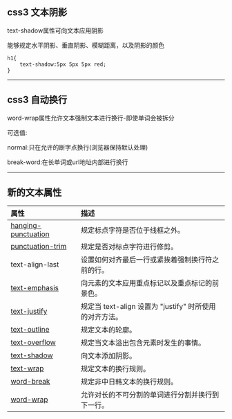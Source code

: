 ## css3 文本阴影

text-shadow属性可向文本应用阴影

能够规定水平阴影、垂直阴影、模糊距离，以及阴影的颜色

```
h1{
    text-shadow:5px 5px 5px red;
}
```

---

## css3 自动换行

word-wrap属性允许文本强制文本进行换行-即使单词会被拆分

可选值:

normal:只在允许的断字点换行\(浏览器保持默认处理\)

break-word:在长单词或url地址内部进行换行

---

## 新的文本属性

| 属性 | 描述 |
| :--- | :--- |
| [hanging-punctuation](http://www.w3school.com.cn/cssref/pr_hanging-punctuation.asp) | 规定标点字符是否位于线框之外。 |
| [punctuation-trim](http://www.w3school.com.cn/cssref/pr_punctuation-trim.asp) | 规定是否对标点字符进行修剪。 |
| text-align-last | 设置如何对齐最后一行或紧挨着强制换行符之前的行。 |
| [text-emphasis](http://www.w3school.com.cn/cssref/pr_text-emphasis.asp) | 向元素的文本应用重点标记以及重点标记的前景色。 |
| [text-justify](http://www.w3school.com.cn/cssref/pr_text-justify.asp) | 规定当 text-align 设置为 "justify" 时所使用的对齐方法。 |
| [text-outline](http://www.w3school.com.cn/cssref/pr_text-outline.asp) | 规定文本的轮廓。 |
| [text-overflow](http://www.w3school.com.cn/cssref/pr_text-overflow.asp) | 规定当文本溢出包含元素时发生的事情。 |
| [text-shadow](http://www.w3school.com.cn/cssref/pr_text-shadow.asp) | 向文本添加阴影。 |
| [text-wrap](http://www.w3school.com.cn/cssref/pr_text-wrap.asp) | 规定文本的换行规则。 |
| [word-break](http://www.w3school.com.cn/cssref/pr_word-break.asp) | 规定非中日韩文本的换行规则。 |
| [word-wrap](http://www.w3school.com.cn/cssref/pr_word-wrap.asp) | 允许对长的不可分割的单词进行分割并换行到下一行。 |





